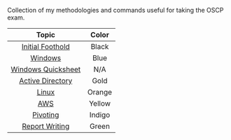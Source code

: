 Collection of my methodologies and commands useful for taking the OSCP exam.

<div align="center">
  
| Topic                                             | Color  |
| :-----------------------------------------------: | :----: |
| [Initial Foothold](<Initial Foothold (Black).md>) | Black  |
| [Windows](<Windows (Blue).md>)                    | Blue   |
| [Windows Quicksheet](<Windows Quicksheet.md>)     | N/A    |
| [Active Directory](<Active Directory (Gold).md>)  | Gold   |
| [Linux](<Linux (Orange).md>)                      | Orange |
| [AWS](<AWS (Yellow).md>)                          | Yellow |
| [Pivoting](<Pivoting (Indigo).md>)                | Indigo |
| [Report Writing](<Report (Green).md>)             | Green  |

</div>
